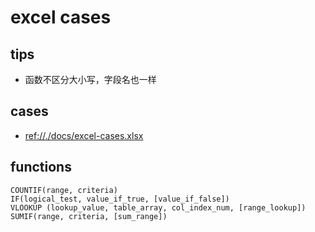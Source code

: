 # excel cases

## tips
* 函数不区分大小写，字段名也一样

## cases
* <ref://./docs/excel-cases.xlsx>


## functions

    COUNTIF(range, criteria)
    IF(logical_test, value_if_true, [value_if_false])
    VLOOKUP (lookup_value, table_array, col_index_num, [range_lookup])
    SUMIF(range, criteria, [sum_range])

